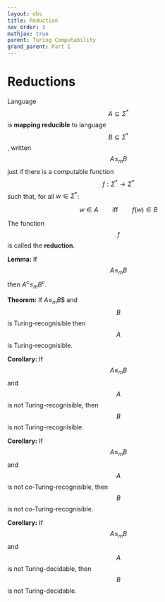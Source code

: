 ```yaml
---
layout: obs
title: Reduction
nav_order: 3
mathjax: true
parent: Turing Computability
grand_parent: Part I
---
```


# Reductions

Language $$A \subseteq \Sigma^*$$ is __mapping reducible__ to language $$B \subseteq \Sigma^*$$, written $$A \leq_m B$$ just if there is a computable function $$f : \Sigma^* \to \Sigma^*$$ such that, for all $w \in \Sigma^*$:

$$
  w \in A \qquad\text{iff}\qquad f(w) \in B
$$

The function $$f$$ is called the __reduction__.


__Lemma:__ If $$A \leq_m B$$ then $A^c \leq_m B^c$.



__Theorem:__ If $A \leq_m B$$ and $$B$$ is Turing-recognisible then $$A$$ is Turing-recognisible.

__Corollary:__ If $$A \leq_m B$$ and $$A$$ is not Turing-recognisible, then $$B$$ is not Turing-recognisible.

__Corollary:__ If $$A \leq_m B$$ and $$A$$ is not co-Turing-recognisible, then $$B$$ is not co-Turing-recognisible.

__Corollary:__ If $$A \leq_m B$$ and $$A$$ is not Turing-decidable, then $$B$$ is not Turing-decidable.
